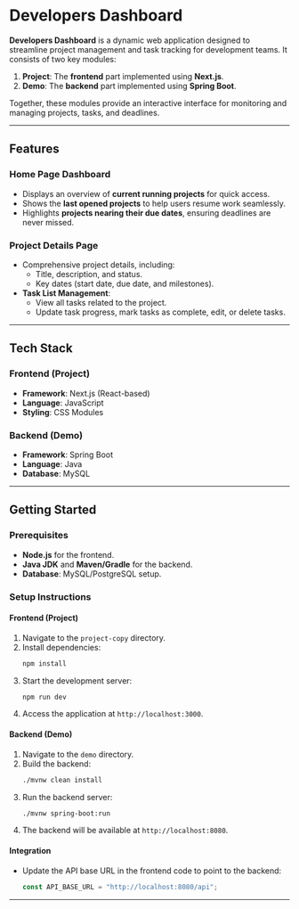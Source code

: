 # Developers Dashboard  

**Developers Dashboard** is a dynamic web application designed to streamline project management and task tracking for development teams. It consists of two key modules:  

1. **Project**: The **frontend** part implemented using **Next.js**.  
2. **Demo**: The **backend** part implemented using **Spring Boot**.  

Together, these modules provide an interactive interface for monitoring and managing projects, tasks, and deadlines.  

---

## Features  

### **Home Page Dashboard**  
- Displays an overview of **current running projects** for quick access.  
- Shows the **last opened projects** to help users resume work seamlessly.  
- Highlights **projects nearing their due dates**, ensuring deadlines are never missed.  

### **Project Details Page**  
- Comprehensive project details, including:  
  - Title, description, and status.  
  - Key dates (start date, due date, and milestones).  
- **Task List Management**:  
  - View all tasks related to the project.  
  - Update task progress, mark tasks as complete, edit, or delete tasks.  

---

## Tech Stack  

### **Frontend (Project)**  
- **Framework**: Next.js (React-based)  
- **Language**: JavaScript 
- **Styling**:  CSS Modules  

### **Backend (Demo)**  
- **Framework**: Spring Boot  
- **Language**: Java  
- **Database**: MySQL 

---

## Getting Started  

### Prerequisites  
- **Node.js** for the frontend.  
- **Java JDK** and **Maven/Gradle** for the backend.  
- **Database**: MySQL/PostgreSQL setup.  

### Setup Instructions  

#### **Frontend (Project)**  
1. Navigate to the `project-copy` directory.  
2. Install dependencies:  
   ```bash
   npm install
   ```  
3. Start the development server:  
   ```bash
   npm run dev
   ```  
4. Access the application at `http://localhost:3000`.  

#### **Backend (Demo)**  
1. Navigate to the `demo` directory.  
2. Build the backend:  
   ```bash
   ./mvnw clean install
   ```  
3. Run the backend server:  
   ```bash
   ./mvnw spring-boot:run
   ```  
4. The backend will be available at `http://localhost:8080`.  

#### **Integration**  
- Update the API base URL in the frontend code to point to the backend:  
  ```js
  const API_BASE_URL = "http://localhost:8080/api";
  ```  

---
